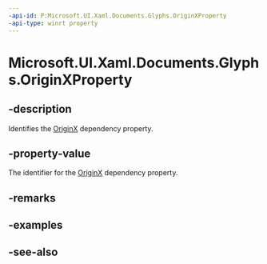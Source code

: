 ```yaml
---
-api-id: P:Microsoft.UI.Xaml.Documents.Glyphs.OriginXProperty
-api-type: winrt property
---
```


<!-- Property syntax
public Windows.UI.Xaml.DependencyProperty OriginXProperty { get; }
-->

# Microsoft.UI.Xaml.Documents.Glyphs.OriginXProperty

## -description
Identifies the [OriginX](glyphs_originx.md) dependency property.

## -property-value
The identifier for the [OriginX](glyphs_originx.md) dependency property.

## -remarks

## -examples

## -see-also
